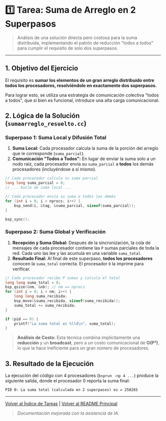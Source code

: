 # 1️⃣ Tarea: Suma de Arreglo en 2 Superpasos

> Análisis de una solución directa pero costosa para la suma distribuida, implementando el patrón de reducción "todos a todos" para cumplir el requisito de solo dos superpasos.

---

## 1. Objetivo del Ejercicio

El requisito es **sumar los elementos de un gran arreglo distribuido entre todos los procesadores, resolviéndolo en exactamente dos superpasos.**

Para lograr esto, se utiliza una estrategia de comunicación colectiva "todos a todos", que si bien es funcional, introduce una alta carga comunicacional.

## 2. Lógica de la Solución (`sumaarreglo_resuelto.cc`)

### Superpaso 1: Suma Local y Difusión Total

1.  **Suma Local:** Cada procesador calcula la suma de la porción del arreglo que le corresponde (`suma_parcial`).
2.  **Comunicación "Todos a Todos":** En lugar de enviar la suma solo a un nodo raíz, cada procesador envía su `suma_parcial` a **todos** los demás procesadores (incluyéndose a sí mismo).

```cpp
// Cada procesador calcula su suma parcial
long long suma_parcial = 0;
// ... bucle de suma local ...

// Cada procesador envía su suma a todos los demás
for (int i = 0; i < nprocs; i++) {
    bsp_send(i, &tag, &suma_parcial, sizeof(suma_parcial));
}

bsp_sync();
```

### Superpaso 2: Suma Global y Verificación

1.  **Recepción y Suma Global:** Después de la sincronización, la cola de mensajes de cada procesador contiene las `P` sumas parciales de toda la red. Cada uno las lee y las acumula en una variable `suma_total`.
2.  **Resultado Final:** Al final de este superpaso, **todos los procesadores** conocen la `suma_total` correcta. El procesador `0` la imprime para verificar.

```cpp
// Cada procesador recibe P sumas y calcula el total
long long suma_total = 0;
bsp_qsize(&nm, &nb); // nm == nprocs
for (int i = 0; i < nm; i++) {
    long long suma_recibida;
    bsp_move(&suma_recibida, sizeof(suma_recibida));
    suma_total += suma_recibida;
}

if (pid == 0) {
    printf("La suma total es %lld\n", suma_total);
}
```
> **Análisis de Costo:** Esta técnica combina implícitamente una **reducción** y un **broadcast**, pero a un costo comunicacional de **O(P²)**, lo que la hace ineficiente para un gran número de procesadores.

## 3. Resultado de la Ejecución

La ejecución del código con 4 procesadores (`bsprun -np 4 ...`) produce la siguiente salida, donde el procesador 0 reporta la suma final:

```text
PID 0: La suma total (calculada en 2 superpasos) es = 258265
```

---
[Volver al Índice de Tareas](../README.md) | [Volver al README Principal](../../README.md)

> *Documentación mejorada con la asistencia de IA.*
